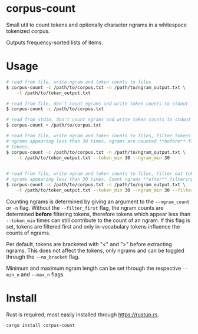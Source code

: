 # corpus-count

Small util to count tokens and optionally character ngrams in a whitespace
tokenized corpus.

Outputs frequency-sorted lists of items.

# Usage
```Bash
# read from file, write ngram and token counts to files
$ corpus-count -c /path/to/corpus.txt -n /path/to/ngram_output.txt \
    -t /path/to/token_output.txt

# read from file, don't count ngrams and write token counts to stdout
$ corpus-count -c /path/to/corpus.txt

# read from stdin, don't count ngrams and write token counts to stdout
$ corpus-count < /path/to/corpus.txt

# read from file, write ngram and token counts to files, filter tokens and
# ngrams appearing less than 30 times. ngrams are counted **before** filtering
# tokens.
$ corpus-count -c /path/to/corpus.txt -n /path/to/ngram_output.txt \
    -t /path/to/token_output.txt --token_min 30 --ngram_min 30
    

# read from file, write ngram and token counts to files, filter out tokens and
# ngrams appearing less than 30 times. Count ngrams **after** filtering tokens.
$ corpus-count -c /path/to/corpus.txt -n /path/to/ngram_output.txt \
    -t /path/to/token_output.txt --token_min 30 --ngram_min 30 --filter_first
``` 

Counting ngrams is determined by giving an argument to the `--ngram_count` or
`-n` flag. Without the `--filter_first` flag, the ngram counts are determined
**before** filtering tokens, therefore tokens which appear less than
`--token_min` times can still contribute to the count of an ngram. If this flag
is set, tokens are filtered first and only in-vocabulary tokens influence the
counts of ngrams.

Per default, tokens are bracketed with "<" and ">" before extracting ngrams. 
This does not affect the tokens, only ngrams and can be toggled through the 
`--no_bracket` flag. 

Minimum and maximum ngram length can be set through the respective `--min_n`
and `--max_n` flags.

# Install

Rust is required, most easily installed through https://rustup.rs.

```Bash
cargo install corpus-count 
```